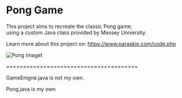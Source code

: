 # Pong Game
<p>This project aims to recreate the classic Pong game,<br>
using a custom Java class provided by Massey University.</p>

Learn more about this project on:
https://www.paraakie.com/code.php


![Pong Imaget](http://www.paraakie.com/images/github/Own_Website_Landing_Page.png)

=======================================

<p>GameEnigne.java is not my own.</p>
<p>Pong.java is my own</p>
